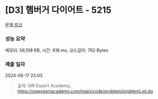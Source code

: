 # [D3] 햄버거 다이어트 - 5215 

[문제 링크](https://swexpertacademy.com/main/code/problem/problemDetail.do?contestProbId=AWT-lPB6dHUDFAVT) 

### 성능 요약

메모리: 56,108 KB, 시간: 618 ms, 코드길이: 762 Bytes

### 제출 일자

2024-05-17 23:03



> 출처: SW Expert Academy, https://swexpertacademy.com/main/code/problem/problemList.do